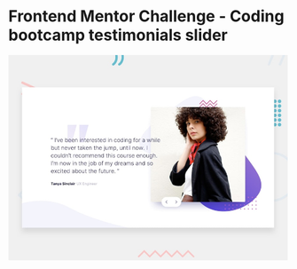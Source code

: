 # Frontend Mentor Challenge - Coding bootcamp testimonials slider

![Design preview for the Coding bootcamp testimonials slider coding challenge](./design/desktop-preview.jpg)
